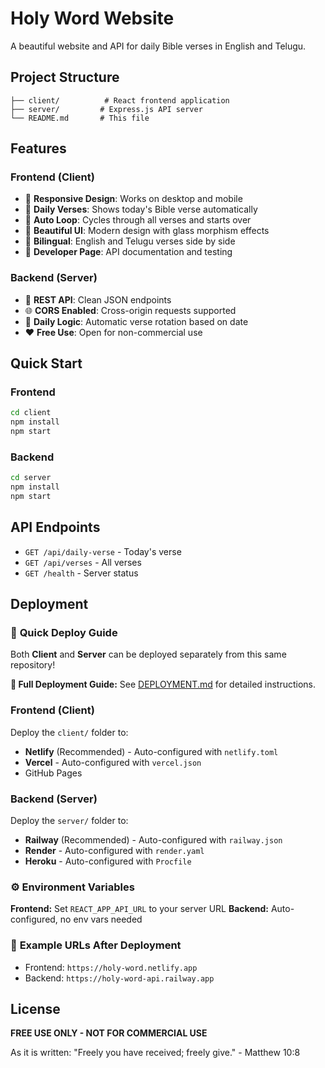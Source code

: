 # Holy Word Website

A beautiful website and API for daily Bible verses in English and Telugu.

## Project Structure

```
├── client/          # React frontend application
├── server/         # Express.js API server
└── README.md       # This file
```

## Features

### Frontend (Client)
- 📱 **Responsive Design**: Works on desktop and mobile
- 🌅 **Daily Verses**: Shows today's Bible verse automatically
- 🔄 **Auto Loop**: Cycles through all verses and starts over
- 🎨 **Beautiful UI**: Modern design with glass morphism effects
- 📖 **Bilingual**: English and Telugu verses side by side
- 🔗 **Developer Page**: API documentation and testing

### Backend (Server)
- 🚀 **REST API**: Clean JSON endpoints
- 🌐 **CORS Enabled**: Cross-origin requests supported
- 📅 **Daily Logic**: Automatic verse rotation based on date
- ❤️ **Free Use**: Open for non-commercial use

## Quick Start

### Frontend
```bash
cd client
npm install
npm start
```

### Backend
```bash
cd server
npm install
npm start
```

## API Endpoints

- `GET /api/daily-verse` - Today's verse
- `GET /api/verses` - All verses
- `GET /health` - Server status

## Deployment

### 🚀 **Quick Deploy Guide**

Both **Client** and **Server** can be deployed separately from this same repository!

**📖 Full Deployment Guide:** See [DEPLOYMENT.md](./DEPLOYMENT.md) for detailed instructions.

### Frontend (Client)
Deploy the `client/` folder to:
- **Netlify** (Recommended) - Auto-configured with `netlify.toml`
- **Vercel** - Auto-configured with `vercel.json`
- GitHub Pages

### Backend (Server)
Deploy the `server/` folder to:
- **Railway** (Recommended) - Auto-configured with `railway.json`
- **Render** - Auto-configured with `render.yaml`
- **Heroku** - Auto-configured with `Procfile`

### ⚙️ **Environment Variables**

**Frontend:** Set `REACT_APP_API_URL` to your server URL
**Backend:** Auto-configured, no env vars needed

### 📝 **Example URLs After Deployment**
- Frontend: `https://holy-word.netlify.app`
- Backend: `https://holy-word-api.railway.app`

## License

**FREE USE ONLY - NOT FOR COMMERCIAL USE**

As it is written: "Freely you have received; freely give." - Matthew 10:8
